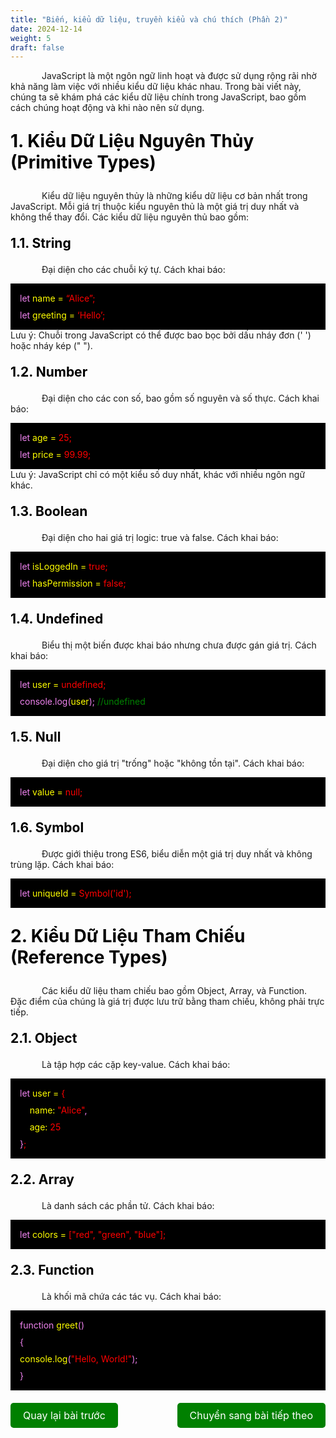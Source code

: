 ```yaml
---
title: "Biến, kiểu dữ liệu, truyền kiểu và chú thích (Phần 2)"
date: 2024-12-14
weight: 5
draft: false
---
```

<p style="text-indent: 50px;">JavaScript là một ngôn ngữ linh hoạt và được sử dụng rộng rãi nhờ khả năng làm việc với nhiều kiểu dữ liệu khác nhau. Trong bài viết này, chúng ta sẽ khám phá các kiểu dữ liệu chính trong JavaScript, bao gồm cách chúng hoạt động và khi nào nên sử dụng.
<p style="font-size: 2em; font-weight: bold; color: black;">1. Kiểu Dữ Liệu Nguyên Thủy (Primitive Types)
<p style="text-indent: 50px;">Kiểu dữ liệu nguyên thủy là những kiểu dữ liệu cơ bản nhất trong JavaScript. Mỗi giá trị thuộc kiểu nguyên thủ là một giá trị duy nhất và không thể thay đổi. Các kiểu dữ liệu nguyên thủ bao gồm:
<p style="font-size: 1.5em; font-weight: bold; color: black;">1.1. String
<p style="text-indent: 50px;">Đại diện cho các chuỗi ký tự.
Cách khai báo:
<div style="display: flex; flex-direction: column; align-items: flex-start; background-color: black; padding: 10px;"> <p style="background-color: black; color: violet; display: block; margin: 0; padding: 5px;">let <span style="color: yellow;">name = <span style="color: red;">&ldquo;Alice&rdquo;;</span></span></p> <p style="background-color: black; color: violet; display: block; margin: 0; padding: 5px;">let <span style="color: yellow;">greeting = <span style="color: red;">&lsquo;Hello&rsquo;;</span></span></p> </div>
Lưu ý: Chuỗi trong JavaScript có thể được bao bọc bởi dấu nháy đơn (' ') hoặc nháy kép (" ").
<p style="font-size: 1.5em; font-weight: bold; color: black;">1.2. Number
<p style="text-indent: 50px;">Đại diện cho các con số, bao gồm số nguyên và số thực. Cách khai báo:
<div style="display: flex; flex-direction: column; align-items: flex-start; background-color: black; padding: 10px;">
    <p style="background-color: black; color: violet; display: block; margin: 0; padding: 5px;">let <span style="color: yellow;">age = <span style="color: red;">25;</span></span></p>
    <p style="background-color: black; color: violet; display: block; margin: 0; padding: 5px;">let <span style="color: yellow;">price = <span style="color: red;">99.99;</span></span></p>
</div>
Lưu ý: JavaScript chỉ có một kiểu số duy nhất, khác với nhiều ngôn ngữ khác.
<p style="font-size: 1.5em; font-weight: bold; color: black;">1.3. Boolean
<p style="text-indent: 50px;">Đại diện cho hai giá trị logic: true và false. Cách khai báo:
<div style="display: flex; flex-direction: column; align-items: flex-start; background-color: black; padding: 10px;">
    <p style="background-color: black; color: violet; display: block; margin: 0; padding: 5px;">let <span style="color: yellow;">isLoggedIn = <span style="color: red;">true;</span></span></p>
    <p style="background-color: black; color: violet; display: block; margin: 0; padding: 5px;">let <span style="color: yellow;">hasPermission = <span style="color: red;">false;</span></span></p>
</div>
<p style="font-size: 1.5em; font-weight: bold; color: black;">1.4. Undefined
<p style="text-indent: 50px;">Biểu thị một biến được khai báo nhưng chưa được gán giá trị. Cách khai báo:

<div style="display: flex; flex-direction: column; align-items: flex-start; background-color: black; padding: 10px;">
    <p style="background-color: black; color: violet; display: block; margin: 0; padding: 5px;">let <span style="color: yellow;">user = <span style="color: red;">undefined;</span></span></p>
    <p style="background-color: black; color: violet; display: block; margin: 0; padding: 5px;">console.log(<span style="color: yellow;">user</span>); <span style="color: green;">//undefined</span></p>
</div>
<p style="font-size: 1.5em; font-weight: bold; color: black;">1.5. Null
<p style="text-indent: 50px;">Đại diện cho giá trị "trống" hoặc "không tồn tại". Cách khai báo:
<div style="display: flex; flex-direction: column; align-items: flex-start; background-color: black; padding: 10px;">
    <p style="background-color: black; color: violet; display: block; margin: 0; padding: 5px;">let <span style="color: yellow;">value = <span style="color: red;">null;</span></span></p>
</div>
<p style="font-size: 1.5em; font-weight: bold; color: black;">1.6. Symbol
<p style="text-indent: 50px;">Được giới thiệu trong ES6, biểu diễn một giá trị duy nhất và không trùng lặp. Cách khai báo:
<div style="display: flex; flex-direction: column; align-items: flex-start; background-color: black; padding: 10px;">
    <p style="background-color: black; color: violet; display: block; margin: 0; padding: 5px;">let <span style="color: yellow;">uniqueId = <span style="color: red;">Symbol('id');</span></span></p>
</div>
<p style="font-size: 2em; font-weight: bold; color: black;">2. Kiểu Dữ Liệu Tham Chiếu (Reference Types)
<p style="text-indent: 50px;">Các kiểu dữ liệu tham chiếu bao gồm Object, Array, và Function. Đặc điểm của chúng là giá trị được lưu trữ bằng tham chiếu, không phải trực tiếp.
<p style="font-size: 1.5em; font-weight: bold; color: black;">2.1. Object
<p style="text-indent: 50px;">Là tập hợp các cặp key-value. Cách khai báo:
<div style="display: flex; flex-direction: column; align-items: flex-start; background-color: black; padding: 10px;">
    <p style="background-color: black; color: violet; display: block; margin: 0; padding: 5px;">let <span style="color: yellow;">user = <span style="color: red;">{</span></span></p>
    <p style="background-color: black; color: violet; display: block; margin: 0; padding: 5px;">&nbsp;&nbsp;&nbsp;&nbsp;<span style="color: yellow;">name:</span> <span style="color: red;">"Alice"</span>,</p>
    <p style="background-color: black; color: violet; display: block; margin: 0; padding: 5px;">&nbsp;&nbsp;&nbsp;&nbsp;<span style="color: yellow;">age:</span> <span style="color: red;">25</span></p>
    <p style="background-color: black; color: violet; display: block; margin: 0; padding: 5px;">}<span style="color: red;">;</span></p>
</div>
<p style="font-size: 1.5em; font-weight: bold; color: black;">2.2. Array
<p style="text-indent: 50px;">Là danh sách các phần tử. Cách khai báo:
<div style="display: flex; flex-direction: column; align-items: flex-start; background-color: black; padding: 10px;">
    <p style="background-color: black; color: violet; display: block; margin: 0; padding: 5px;">let <span style="color: yellow;">colors = <span style="color: red;">["red", "green", "blue"];</span></span></p>
</div>
<p style="font-size: 1.5em; font-weight: bold; color: black;">2.3. Function
<p style="text-indent: 50px;">Là khối mã chứa các tác vụ. Cách khai báo:
<div style="display: flex; flex-direction: column; align-items: flex-start; background-color: black; padding: 10px;">
    <p style="background-color: black; color: violet; display: block; margin: 0; padding: 5px;">function <span style="color: yellow;">greet</span>()</p>
    <p style="background-color: black; color: violet; display: block; margin: 0; padding: 5px;">{</p>
    <p style="background-color: black; color: violet; display: block; margin: 0; padding: 5px;">    <span style="color: yellow;">console.log</span>(<span style="color: red;">"Hello, World!"</span>);</p>
    <p style="background-color: black; color: violet; display: block; margin: 0; padding: 5px;">}</p>
</div>

<div style="display: flex; justify-content: space-between; align-items: center; margin: 20px 0;">
  <a href="http://localhost:1313/dinhtanplinh03/dinhtanplinh03.github.io.git/posts/posts4/" style="display: inline-block; padding: 10px 20px; background-color: green; color: white; text-decoration: none; border-radius: 5px; font-size: 16px;">Quay lại bài trước</a>
  <a href="http://localhost:1313/dinhtanplinh03/dinhtanplinh03.github.io.git/posts/posts6/" style="display: inline-block; padding: 10px 20px; background-color: green; color: white; text-decoration: none; border-radius: 5px; font-size: 16px;">Chuyển sang bài tiếp theo</a>
</div>